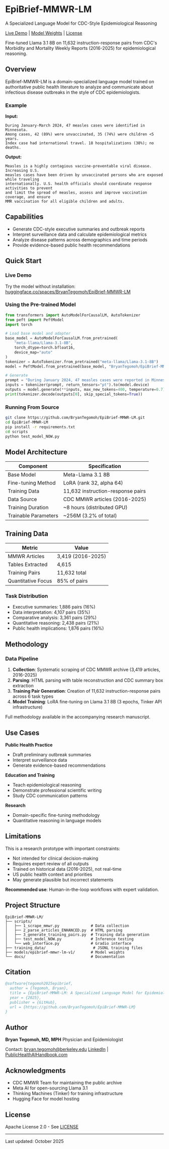 # EpiBrief-MMWR-LM

A Specialized Language Model for CDC-Style Epidemiological Reasoning

[Live Demo](https://huggingface.co/spaces/BryanTegomoh/EpiBrief-MMWR-LM) | [Model Weights](https://huggingface.co/BryanTegomoh/EpiBrief-MMWR-LM) | [License](LICENSE)

Fine-tuned Llama 3.1 8B on 11,632 instruction-response pairs from CDC's Morbidity and Mortality Weekly Reports (2016-2025) for epidemiological reasoning.

## Overview

EpiBrief-MMWR-LM is a domain-specialized language model trained on authoritative public health literature to analyze and communicate about infectious disease outbreaks in the style of CDC epidemiologists.

### Example

**Input:**
```
During January-March 2024, 47 measles cases were identified in Minnesota.
Among cases, 42 (89%) were unvaccinated, 35 (74%) were children <5 years.
Index case had international travel. 18 hospitalizations (38%); no deaths.
```

**Output:**
```
Measles is a highly contagious vaccine-preventable viral disease. Increasing U.S.
measles cases have been driven by unvaccinated persons who are exposed while traveling
internationally. U.S. health officials should coordinate response activities to prevent
and limit the spread of measles, assess and improve vaccination coverage, and ensure
MMR vaccination for all eligible children and adults.
```

## Capabilities

- Generate CDC-style executive summaries and outbreak reports
- Interpret surveillance data and calculate epidemiological metrics
- Analyze disease patterns across demographics and time periods
- Provide evidence-based public health recommendations

## Quick Start

### Live Demo
Try the model without installation: [huggingface.co/spaces/BryanTegomoh/EpiBrief-MMWR-LM](https://huggingface.co/spaces/BryanTegomoh/EpiBrief-MMWR-LM)

### Using the Pre-trained Model

```python
from transformers import AutoModelForCausalLM, AutoTokenizer
from peft import PeftModel
import torch

# Load base model and adapter
base_model = AutoModelForCausalLM.from_pretrained(
    "meta-llama/Llama-3.1-8B",
    torch_dtype=torch.bfloat16,
    device_map="auto"
)
tokenizer = AutoTokenizer.from_pretrained("meta-llama/Llama-3.1-8B")
model = PeftModel.from_pretrained(base_model, "BryanTegomoh/EpiBrief-MMWR-LM")

# Generate
prompt = "During January 2024, 47 measles cases were reported in Minnesota..."
inputs = tokenizer(prompt, return_tensors="pt").to(model.device)
outputs = model.generate(**inputs, max_new_tokens=400, temperature=0.7)
print(tokenizer.decode(outputs[0], skip_special_tokens=True))
```

### Running From Source

```bash
git clone https://github.com/BryanTegomoh/EpiBrief-MMWR-LM.git
cd EpiBrief-MMWR-LM
pip install -r requirements.txt
cd scripts
python test_model_NOW.py
```

## Model Architecture

| Component | Specification |
|-----------|--------------|
| Base Model | Meta-Llama 3.1 8B |
| Fine-tuning Method | LoRA (rank 32, alpha 64) |
| Training Data | 11,632 instruction-response pairs |
| Data Source | CDC MMWR articles (2016-2025) |
| Training Duration | ~8 hours (distributed GPU) |
| Trainable Parameters | ~256M (3.2% of total) |

## Training Data

| Metric | Value |
|--------|-------|
| MMWR Articles | 3,419 (2016-2025) |
| Tables Extracted | 4,615 |
| Training Pairs | 11,632 total |
| Quantitative Focus | 85% of pairs |

### Task Distribution
- Executive summaries: 1,886 pairs (16%)
- Data interpretation: 4,107 pairs (35%)
- Comparative analysis: 3,361 pairs (29%)
- Quantitative reasoning: 2,438 pairs (21%)
- Public health implications: 1,876 pairs (16%)

## Methodology

### Data Pipeline
1. **Collection**: Systematic scraping of CDC MMWR archive (3,419 articles, 2016-2025)
2. **Parsing**: HTML parsing with table reconstruction and CDC summary box extraction
3. **Training Pair Generation**: Creation of 11,632 instruction-response pairs across 6 task types
4. **Model Training**: LoRA fine-tuning on Llama 3.1 8B (3 epochs, Tinker API infrastructure)

Full methodology available in the accompanying research manuscript.

## Use Cases

**Public Health Practice**
- Draft preliminary outbreak summaries
- Interpret surveillance data
- Generate evidence-based recommendations

**Education and Training**
- Teach epidemiological reasoning
- Demonstrate professional scientific writing
- Study CDC communication patterns

**Research**
- Domain-specific fine-tuning methodology
- Quantitative reasoning in language models

## Limitations

This is a research prototype with important constraints:

- Not intended for clinical decision-making
- Requires expert review of all outputs
- Trained on historical data (2016-2025), not real-time
- US public health context and priorities
- May generate plausible but incorrect statements

**Recommended use**: Human-in-the-loop workflows with expert validation.

## Project Structure

```
EpiBrief-MMWR-LM/
├── scripts/
│   ├── 1_scrape_mmwr.py              # Data collection
│   ├── 2_parse_articles_ENHANCED.py  # HTML parsing
│   ├── 3_generate_training_pairs.py  # Training data generation
│   ├── test_model_NOW.py             # Inference testing
│   └── web_interface.py              # Gradio interface
├── training_data/                     # JSONL training files
├── models/epibrief-mmwr-lm-v1/       # Model weights
└── docs/                             # Documentation
```

## Citation

```bibtex
@software{tegomoh2025epibrief,
  author = {Tegomoh, Bryan},
  title = {EpiBrief-MMWR-LM: A Specialized Language Model for Epidemiological Reasoning},
  year = {2025},
  publisher = {GitHub},
  url = {https://github.com/BryanTegomoh/EpiBrief-MMWR-LM}
}
```

## Author

**Bryan Tegomoh, MD, MPH**
Physician and Epidemiologist

Contact: bryan.tegomoh@berkeley.edu
[LinkedIn](http://www.BryanTegomoh.com) | [PublicHealthAIHandbook.com](http://www.PublicHealthAIHandBook.com)

## Acknowledgments

- CDC MMWR Team for maintaining the public archive
- Meta AI for open-sourcing Llama 3.1
- Thinking Machines (Tinker) for training infrastructure
- Hugging Face for model hosting

## License

Apache License 2.0 - See [LICENSE](LICENSE)

---

Last updated: October 2025
